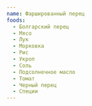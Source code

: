 ```yaml
---
name: Фаршированный перец
foods:
  - Болгарский перец
  - Мясо
  - Лук
  - Морковка
  - Рис
  - Укроп
  - Соль
  - Подсолнечное масло
  - Томат
  - Черный перец
  - Специи
---
```

